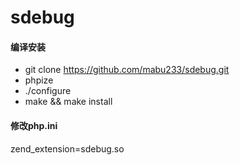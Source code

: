 # sdebug

#### 编译安装
- git clone https://github.com/mabu233/sdebug.git
- phpize
- ./configure
- make && make install

#### 修改php.ini
zend_extension=sdebug.so
